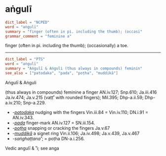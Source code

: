 # aṅgulī

``` toml
dict_label = "NCPED"
word = "aṅgulī"
summary = "finger (often in pi. including the thumb); (occasi"
grammar_comment = "feminine a"
```

finger (often in pi. including the thumb); (occasionally) a toe.

--------------------

``` toml
dict_label = "PTS"
word = "aṅgulī"
summary = "Aṅgulī & Aṅguli (thus always in compounds) feminin"
see_also = ["patodaka", "pada", "poṭha", "muddikā"]
```

Aṅgulī & Aṅguli

(thus always in compounds) feminine a finger AN.iv.127; Snp.610; Ja.iii.416 Ja.iv.474; Ja.v.215 (vaṭṭ˚ with rounded fingers); Mil.395; Dhp\-a.ii.59; Dhp\-a.iv.210; Snp\-a.229.

* *\-[patodaka](patodaka.md)* nudging with the fingers Vin.iii.84 = Vin.iv.110; DN.i.91 = AN.iv.343.
* *\-[pada](pada.md)* finger\-mark AN.iv.127 = SN.iii.154.
* *\-[poṭha](poṭha.md)* snapping or cracking the fingers Ja.v.67
* *\-[muddikā](muddikā.md)* a signet ring Vin.ii.106; Ja.iv.498; Ja.v.439, Ja.v.467
* *\-saṅghaṭṭana˚*; = poṭha DN\-a.i.256.

Vedic angulī & ˚i; see anga

